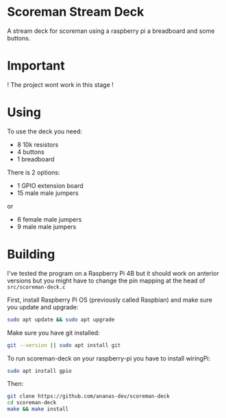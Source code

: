 # Scoreman Stream Deck

A stream deck for scoreman using a raspberry pi a breadboard and some buttons.

# Important

! The project wont work in this stage !

# Using

To use the deck you need:

- 8 10k resistors
- 4 buttons
- 1 breadboard 

There is 2 options:

- 1 GPIO extension board
- 15 male male jumpers

or

- 6 female male jumpers
- 9 male male jumpers

# Building

I've tested the program on a Raspberry Pi 4B but it should work on anterior versions but you might have to change the pin mapping at the head of `src/scoreman-deck.c`

First, install Raspberry Pi OS (previously called Raspbian) and make sure you update and upgrade:

```bash
sudo apt update && sudo apt upgrade
```

Make sure you have git installed:

```bash
git --version || sudo apt install git
```

To run scoreman-deck on your raspberry-pi you have to install wiringPi:

```bash
sudo apt install gpio
```

Then:

```bash
git clone https://github.com/ananas-dev/scoreman-deck
cd scoreman-deck
make && make install
```